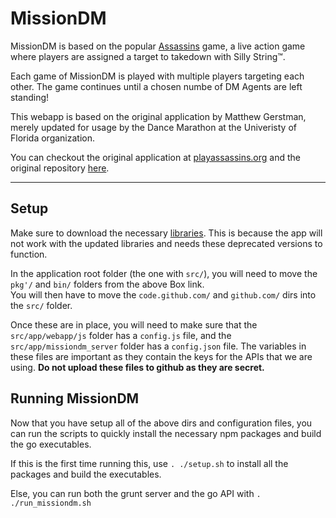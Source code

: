 MissionDM
===========

MissionDM is based on the popular [Assassins](http://en.wikipedia.org/wiki/Assassin_(game)) game, a live action game where players are assigned a target to takedown with Silly String™.

Each game of MissionDM is played with multiple players targeting each other. The game continues until a chosen numbe of DM Agents are left standing!

This webapp is based on the original application by Matthew Gerstman, merely updated for usage by the Dance Marathon at the Univeristy of Florida organization.

You can checkout the original application at [playassassins.org](http://playassassins.org) and the original repository [here](https://github.com/mattgerstman/DMAssassins).

---
## Setup

Make sure to download the necessary [libraries](https://app.box.com/s/xa611uadha6a7r6jiprivqyucpdzdwop). This is because the app will not work with the updated libraries and needs these deprecated versions to function.

In the application root folder (the one with `src/`), you will need to move the `pkg'/` and `bin/` folders from the above Box link.   
You will then have to move the `code.github.com/` and `github.com/` dirs into the `src/` folder.     

Once these are in place, you will need to make sure that the `src/app/webapp/js` folder has a `config.js` file, and the `src/app/missiondm_server` folder has a `config.json` file. The variables in these files are important as they contain the keys for the APIs that we are using. __Do not upload these files to github as they are secret.__    

## Running MissionDM

Now that you have setup all of the above dirs and configuration files, you can run the scripts to quickly install the necessary npm packages and build the go executables.     

If this is the first time running this, use `. ./setup.sh` to install all the packages and build the executables.     

Else, you can run both the grunt server and the go API with `. ./run_missiondm.sh`
